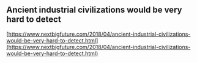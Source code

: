 ## Ancient industrial civilizations would be very hard to detect
  
  [https://www.nextbigfuture.com/2018/04/ancient-industrial-civilizations-would-be-very-hard-to-detect.html](https://www.nextbigfuture.com/2018/04/ancient-industrial-civilizations-would-be-very-hard-to-detect.html)